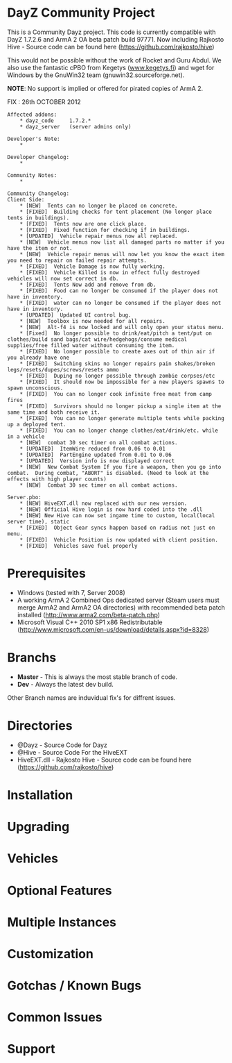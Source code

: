 DayZ Community Project
=========================

This is a Community Dayz project.
This code is currently compatible with DayZ 1.7.2.6 and ArmA 2 OA beta patch build 97771.
Now including Rajkosto Hive - Source code can be found here (https://github.com/rajkosto/hive)

This would not be possible without the work of Rocket and Guru Abdul. We also use the fantastic cPBO from Kegetys (www.kegetys.fi) and wget for Windows by the GnuWin32 team (gnuwin32.sourceforge.net).

**NOTE**: No support is implied or offered for pirated copies of ArmA 2.

FIX : 26th OCTOBER 2012

	Affected addons:
		* dayz_code		1.7.2.*
		* dayz_server 	(server admins only)
	
	Developer's Note: 
		* 

	Developer Changelog:
		*

	Community Notes: 
		* 

	Community Changelog:
	Client Side:
		* [NEW]  Tents can no longer be placed on concrete.
		* [FIXED]  Building checks for tent placement (No longer place tents in buildings).
		* [FIXED]  Tents now are one click place.
		* [FIXED]  Fixed function for checking if in buildings.
		* [UPDATED]  Vehicle repair menus now all replaced.
		* [NEW]  Vehicle menus now list all damaged parts no matter if you have the item or not.
		* [NEW]  Vehicle repair menus will now let you know the exact item you need to repair on failed repair attempts.
		* [FIXED]  Vehicle Damage is now fully working.
		* [FIXED]  Vehicle Killed is now in effect fully destroyed vehicles will now set correct in db.
		* [FIXED]  Tents Now add and remove from db.
		* [FIXED]  Food can no longer be consumed if the player does not have in inventory.
		* [FIXED]  water can no longer be consumed if the player does not have in inventory.
		* [UPDATED]  Updated UI control bug.
		* [NEW]  Toolbox is now needed for all repairs.
		* [NEW]  Alt-f4 is now locked and will only open your status menu.
		* [Fixed]  No longer possible to drink/eat/pitch a tent/put on clothes/build sand bags/cat wire/hedgehogs/consume medical supplies/free filled water without consuming the item.
		* [FIXED]  No longer possible to create axes out of thin air if you already have one
		* [FIXED]  Switching skins no longer repairs pain shakes/broken legs/resets/dupes/screws/resets ammo
		* [FIXED]  Duping no longer possible through zombie corpses/etc
		* [FIXED]  It should now be impossible for a new players spawns to spawn unconscious.
		* [FIXED]  You can no longer cook infinite free meat from camp fires
		* [FIXED]  Survivors should no longer pickup a single item at the same time and both receive it.
		* [FIXED]  You can no longer generate multiple tents while packing up a deployed tent.
		* [FIXED]  You can no longer change clothes/eat/drink/etc. while in a vehicle
		* [NEW]  combat 30 sec timer on all combat actions.
		* [UPDATED]  ItemWire reduced from 0.06 to 0.01
		* [UPDATED]  PartEngine updated from 0.01 to 0.06
		* [UPDATED]  Version info is now displayed correct
		* [NEW]  New Combat System If you fire a weapon, then you go into combat.  During combat, "ABORT" is disabled. (Need to look at the effects with high player counts)
		* [NEW]  Combat 30 sec timer on all combat actions.

	Server.pbo:
		* [NEW] HiveEXT.dll now replaced with our new version.
		* [NEW] Official Hive login is now hard coded into the .dll
		* [NEW] New Hive can now set ingame time to custom, local(local server time), static
		* [FIXED]  Object Gear syncs happen based on radius not just on menu.
		* [FIXED]  Vehicle Position is now updated with client position.
		* [FIXED]  Vehicles save fuel properly


Prerequisites
=============

 - Windows (tested with 7, Server 2008)
 - A working ArmA 2 Combined Ops dedicated server (Steam users must merge ArmA2 and ArmA2 OA directories) with recommended beta patch installed (http://www.arma2.com/beta-patch.php)
 - Microsoft Visual C++ 2010 SP1 x86 Redistributable (http://www.microsoft.com/en-us/download/details.aspx?id=8328)
 
Branchs
===========

- **Master** - This is always the most stable branch of code.
- **Dev** - Always the latest dev build.

Other Branch names are induvidual fix's for diffrent issues.

Directories
===========
 - @Dayz - Source Code for Dayz
 - @Hive - Source Code For the HiveEXT
 - HiveEXT.dll - Rajkosto Hive - Source code can be found here (https://github.com/rajkosto/hive)

Installation
============

Upgrading
=========

Vehicles
========

Optional Features
=================

Multiple Instances
==================

Customization
=============

Gotchas / Known Bugs
==========

Common Issues
=============

Support
=======


